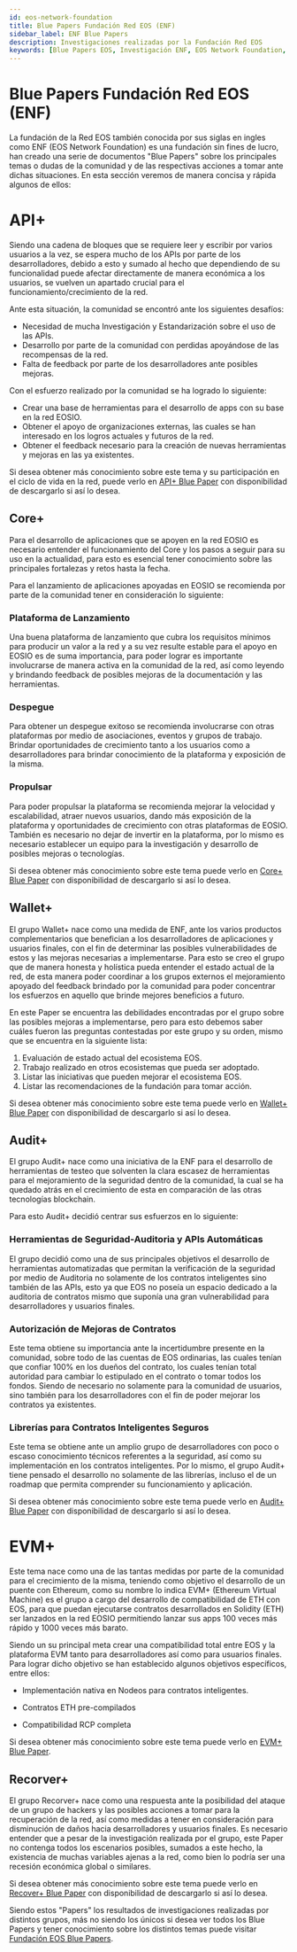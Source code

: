 ```yaml
---
id: eos-network-foundation
title: Blue Papers Fundación Red EOS (ENF)
sidebar_label: ENF Blue Papers
description: Investigaciones realizadas por la Fundación Red EOS
keywords: [Blue Papers EOS, Investigación ENF, EOS Network Foundation, Publicaciones ENF]
---
```


# Blue Papers Fundación Red EOS (ENF)


La fundación de la Red EOS también conocida por sus siglas en ingles como ENF (EOS Network Foundation) es una fundación sin fines de lucro, han creado una serie de documentos "Blue Papers" sobre los principales temas o dudas de la comunidad y de las respectivas acciones a tomar ante dichas situaciones. En esta sección veremos de manera concisa y rápida algunos de ellos:

# API+

Siendo una cadena de bloques que se requiere leer y escribir por varios usuarios a la vez, se espera mucho de los APIs por parte de los desarrolladores, debido a esto y sumado al hecho que dependiendo de su funcionalidad puede afectar directamente de manera económica a los usuarios, se vuelven un apartado crucial para el funcionamiento/crecimiento de la red.

Ante esta situación, la comunidad se encontró ante los siguientes desafíos:

- Necesidad de mucha Investigación y Estandarización sobre el uso de las APIs.
- Desarrollo por parte de la comunidad con perdidas apoyándose de las recompensas de la red.
- Falta de feedback por parte de los desarrolladores ante posibles mejoras.

Con el esfuerzo realizado por la comunidad se ha logrado lo siguiente:

- Crear una base de herramientas para el desarrollo de apps con su base en la red EOSIO.
- Obtener el apoyo de organizaciones externas, las cuales se han interesado en los logros actuales y futuros de la red.
- Obtener el feedback necesario para la creación de nuevas herramientas y mejoras en las ya existentes.

Si desea obtener más conocimiento sobre este tema y su participación en el ciclo de vida en la red, puede verlo en [API+ Blue Paper](https://bit.ly/api-plus-english) con disponibilidad de descargarlo si así lo desea.

## Core+  

Para el desarrollo de aplicaciones que se apoyen en la red EOSIO es necesario entender el funcionamiento del Core y los pasos a seguir para su uso en la actualidad, para esto es esencial tener conocimiento sobre las principales fortalezas y retos hasta la fecha.

Para el lanzamiento de aplicaciones apoyadas en EOSIO se recomienda por parte de la comunidad tener en consideración lo siguiente:

### Plataforma de Lanzamiento

Una buena plataforma de lanzamiento que cubra los requisitos mínimos para producir un valor a la red y a su vez resulte estable para el apoyo en EOSIO es de suma importancia, para poder lograr es importante involucrarse de manera activa en la comunidad de la red, así como leyendo y brindando feedback de posibles mejoras de la documentación y las herramientas.

### Despegue

Para obtener un despegue exitoso se recomienda involucrarse con otras plataformas por medio de asociaciones, eventos y grupos de trabajo. Brindar oportunidades de crecimiento tanto a los usuarios como a desarrolladores para brindar conocimiento de la plataforma y exposición de la misma.

### Propulsar
Para poder propulsar la plataforma se recomienda mejorar la velocidad y escalabilidad, atraer nuevos usuarios, dando más exposición de la plataforma y oportunidades de crecimiento con otras plataformas de EOSIO. También es necesario no dejar de invertir en la plataforma, por lo mismo es necesario establecer un equipo para la investigación y desarrollo de posibles mejoras o tecnologías.

Si desea obtener más conocimiento sobre este tema puede verlo en [Core+ Blue Paper](https://bit.ly/eos-core-plus) con disponibilidad de descargarlo si así lo desea.

## Wallet+

El grupo Wallet+ nace como una medida de ENF, ante los varios productos complementarios que benefician a los desarrolladores de aplicaciones y usuarios finales, con el fin de determinar las posibles vulnerabilidades de estos y las mejoras necesarias a implementarse. Para esto se creo el grupo que de manera honesta y holística pueda entender el estado actual de la red, de esta manera poder coordinar a los grupos externos el mejoramiento apoyado del feedback brindado por la comunidad para poder concentrar los esfuerzos en aquello que brinde mejores beneficios a futuro.

En este Paper se encuentra las debilidades encontradas por el grupo sobre las posibles mejoras a implementarse, pero para esto debemos saber cuáles fueron las preguntas contestadas por este grupo y su orden, mismo que se encuentra en la siguiente lista:

1. Evaluación de estado actual del ecosistema EOS.
2. Trabajo realizado en otros ecosistemas que pueda ser adoptado.
3. Listar las iniciativas que pueden mejorar el ecosistema EOS.
4. Listar las recomendaciones de la fundación para tomar acción.

Si desea obtener más conocimiento sobre este tema puede verlo en [Wallet+ Blue Paper](https://bit.ly/wallet-plus-english) con disponibilidad de descargarlo si así lo desea.

## Audit+

El grupo Audit+ nace como una iniciativa de la ENF para el desarrollo de herramientas de testeo que solventen la clara escasez de herramientas para el mejoramiento de la seguridad dentro de la comunidad, la cual se ha quedado atrás en el crecimiento de esta en comparación de las otras tecnologías blockchain.

Para esto Audit+ decidió centrar sus esfuerzos en lo siguiente:

### Herramientas de Seguridad-Auditoria y APIs Automáticas

El grupo decidió como una de sus principales objetivos el desarrollo de herramientas automatizadas que permitan la verificación de la seguridad por medio de Auditoria no solamente de los contratos inteligentes sino también de las APIs, esto ya que EOS no poseía un espacio dedicado a la auditoria de contratos mismo que suponía una gran vulnerabilidad para desarrolladores y usuarios finales.

### Autorización de Mejoras de Contratos 

Este tema obtiene su importancia ante la incertidumbre presente en la comunidad, sobre todo de las cuentas de EOS ordinarias, las cuales tenían que confiar 100% en los dueños del contrato, los cuales tenían total autoridad para cambiar lo estipulado en el contrato o tomar todos los fondos. Siendo de necesario no solamente para la comunidad de usuarios, sino también para los desarrolladores con el fin de poder mejorar los contratos ya existentes.

### Librerías para Contratos Inteligentes Seguros

Este tema se obtiene ante un amplio grupo de desarrolladores con poco o escaso conocimiento técnicos referentes a la seguridad, así como su implementación en los contratos inteligentes. Por lo mismo, el grupo Audit+ tiene pensado el desarrollo no solamente de las librerías, incluso el de un roadmap que permita comprender su funcionamiento y aplicación.

Si desea obtener más conocimiento sobre este tema puede verlo en [Audit+ Blue Paper](https://drive.google.com/file/d/1hQsN-_4DN5Lj9iDih0N41r8-ZeEpFRlr/view?usp=sharing) con disponibilidad de descargarlo si así lo desea.

# EVM+

Este tema nace como una de las tantas medidas por parte de la comunidad para el crecimiento de la misma, teniendo como objetivo el desarrollo de un puente con Ethereum, como su nombre lo indica EVM+ (Ethereum Virtual Machine) es el grupo a cargo del desarrollo de compatibilidad de ETH con EOS, para que puedan ejecutarse contratos desarrollados en Solidity (ETH) ser lanzados en la red EOSIO permitiendo lanzar sus apps 100 veces más rápido y 1000 veces más barato.

Siendo un su principal meta crear una compatibilidad total entre EOS y la plataforma EVM tanto para desarrolladores así como para usuarios finales.
Para lograr dicho objetivo se han establecido algunos objetivos específicos, entre ellos:

- Implementación nativa en Nodeos para contratos inteligentes.

- Contratos ETH pre-compilados

- Compatibilidad RCP completa

Si desea obtener más conocimiento sobre este tema puede verlo en [EVM+ Blue Paper](https://eosnetwork.com/blog/evm-bringing-the-ethereum-virtual-machine-to-eos/).

## Recorver+

El grupo Recorver+ nace como una respuesta ante la posibilidad del ataque de un grupo de hackers y las posibles acciones a tomar para la recuperación de la red, así como medidas a tener en consideración para disminución de daños hacia desarrolladores y usuarios finales. Es necesario entender que a pesar de la investigación realizada por el grupo, este Paper no contenga todos los escenarios posibles, sumados a este hecho, la existencia de muchas variables ajenas a la red, como bien lo podría ser una recesión económica global o similares.

Si desea obtener más conocimiento sobre este tema puede verlo en [Recover+ Blue Paper](https://eosnetwork.com/wp-content/uploads/2022/06/Recover-Blue-Paper-English.pdf) con disponibilidad de descargarlo si así lo desea.


Siendo estos "Papers" los resultados de investigaciones realizadas por distintos grupos, más no siendo los únicos si desea ver todos los Blue Papers y tener conocimiento sobre los distintos temas puede visitar [Fundación EOS Blue Papers](https://eosnetwork.com/blog/category/eos-blue-papers/).

